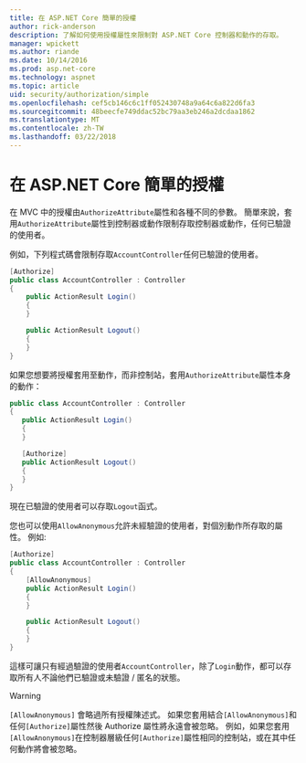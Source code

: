 ```yaml
---
title: 在 ASP.NET Core 簡單的授權
author: rick-anderson
description: 了解如何使用授權屬性來限制對 ASP.NET Core 控制器和動作的存取。
manager: wpickett
ms.author: riande
ms.date: 10/14/2016
ms.prod: asp.net-core
ms.technology: aspnet
ms.topic: article
uid: security/authorization/simple
ms.openlocfilehash: cef5cb146c6c1ff052430748a9a64c6a822d6fa3
ms.sourcegitcommit: 48beecfe749ddac52bc79aa3eb246a2dcdaa1862
ms.translationtype: MT
ms.contentlocale: zh-TW
ms.lasthandoff: 03/22/2018
---
```

# <a name="simple-authorization-in-aspnet-core"></a>在 ASP.NET Core 簡單的授權

<a name="security-authorization-simple"></a>

在 MVC 中的授權由`AuthorizeAttribute`屬性和各種不同的參數。 簡單來說，套用`AuthorizeAttribute`屬性到控制器或動作限制存取控制器或動作，任何已驗證的使用者。

例如，下列程式碼會限制存取`AccountController`任何已驗證的使用者。

```csharp
[Authorize]
public class AccountController : Controller
{
    public ActionResult Login()
    {
    }

    public ActionResult Logout()
    {
    }
}
```

如果您想要將授權套用至動作，而非控制站，套用`AuthorizeAttribute`屬性本身的動作：

```csharp
public class AccountController : Controller
{
   public ActionResult Login()
   {
   }

   [Authorize]
   public ActionResult Logout()
   {
   }
}
```

現在已驗證的使用者可以存取`Logout`函式。

您也可以使用`AllowAnonymous`允許未經驗證的使用者，對個別動作所存取的屬性。 例如: 

```csharp
[Authorize]
public class AccountController : Controller
{
    [AllowAnonymous]
    public ActionResult Login()
    {
    }

    public ActionResult Logout()
    {
    }
}
```

這樣可讓只有經過驗證的使用者`AccountController`，除了`Login`動作，都可以存取所有人不論他們已驗證或未驗證 / 匿名的狀態。

>[!WARNING]
> `[AllowAnonymous]` 會略過所有授權陳述式。 如果您套用結合`[AllowAnonymous]`和任何`[Authorize]`屬性然後 Authorize 屬性將永遠會被忽略。 例如，如果您套用`[AllowAnonymous]`在控制器層級任何`[Authorize]`屬性相同的控制站，或在其中任何動作將會被忽略。
